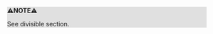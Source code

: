 <div style="margin:2em; background-color: #e0e0e0;">

<strong>⚠️NOTE️️️⚠️</strong>

See divisible section.
</div>

